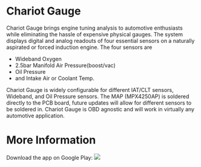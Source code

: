 # Chariot Gauge
Chariot Gauge brings engine tuning analysis to automotive enthusiasts while eliminating the hassle of expensive physical gauges. The system displays digital and analog readouts of four essential sensors on a naturally aspirated or forced induction engine. The four sensors are 
* Wideband Oxygen
* 2.5bar Manifold Air Pressure(boost/vac)
* Oil Pressure
* and Intake Air or Coolant Temp. 

Chariot Gauge is widely configurable for different IAT/CLT sensors, Wideband, and Oil Pressure sensors. The MAP (MPX4250AP) is soldered directly to the PCB board, future updates will allow for different sensors to be soldered in. Chariot Gauge is OBD agnostic and will work in virtually any automotive application.

# More Information
Download the app on Google Play: [![](http://developer.android.com/images/brand/en_app_rgb_wo_45.png)](http://play.google.com/store/apps/details?id=com.chariotinstruments.chariotgauge)